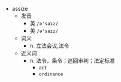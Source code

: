 - assize
  - 发音
    - 英 `/ə'saɪz/`
    - 美 `/ə'saɪz/`
  - 词义
    - n. 立法会议,法令
  - 近义词
    - n. 法令，条令；巡回审判；法定标准
      - `act`
      - `ordinance`
